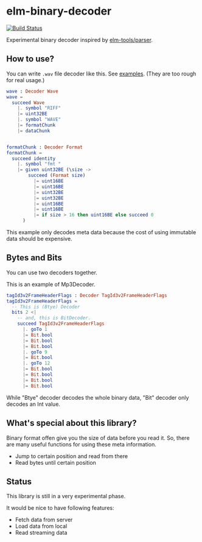 elm-binary-decoder
====

[![Build Status](https://travis-ci.org/jinjor/elm-binary-decoder.svg)](https://travis-ci.org/jinjor/elm-binary-decoder)

Experimental binary decoder inspired by [elm-tools/parser](http://package.elm-lang.org/packages/elm-tools/parser/latest).


## How to use?

You can write `.wav` file decoder like this.
See [examples](https://github.com/jinjor/elm-binary-decoder/tree/master/examples). (They are too rough for real usage.)

```elm
wave : Decoder Wave
wave =
  succeed Wave
    |. symbol "RIFF"
    |= uint32BE
    |. symbol "WAVE"
    |= formatChunk
    |= dataChunk


formatChunk : Decoder Format
formatChunk =
  succeed identity
    |. symbol "fmt "
    |= given uint32BE (\size ->
        succeed (Format size)
          |= uint16BE
          |= uint16BE
          |= uint32BE
          |= uint32BE
          |= uint16BE
          |= uint16BE
          |= if size > 16 then uint16BE else succeed 0
      )
```

This example only decodes meta data because the cost of using immutable data should be expensive.


## Bytes and Bits

You can use two decoders together.

This is an example of Mp3Decoder.

```elm
tagId3v2FrameHeaderFlags : Decoder TagId3v2FrameHeaderFlags
tagId3v2FrameHeaderFlags =
  -- This is (Btye) Decoder
  bits 2 <|
    -- and, this is BitDecoder.
    succeed TagId3v2FrameHeaderFlags
      |. goTo 1
      |= Bit.bool
      |= Bit.bool
      |= Bit.bool
      |. goTo 9
      |= Bit.bool
      |. goTo 12
      |= Bit.bool
      |= Bit.bool
      |= Bit.bool
      |= Bit.bool
```

While "Btye" decoder decodes the whole binary data, "Bit" decoder only decodes an Int value.


## What's special about this library?

Binary format offen give you the size of data before you read it.
So, there are many useful functions for using these meta information.

* Jump to certain position and read from there
* Read bytes until certain position


## Status

This library is still in a very experimental phase.

It would be nice to have following features:

* Fetch data from server
* Load data from local
* Read streaming data
